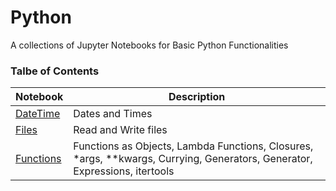 # Python
A collections of Jupyter Notebooks for Basic Python Functionalities

### Talbe of Contents ###
|Notebook|Description|
|--------------|-----------------------------------|
|[DateTime](./datetime.ipynb)|Dates and Times|
|[Files](./files.ipynb)|Read and Write files|
|[Functions](./functions.ipynb)|Functions as Objects, Lambda Functions, Closures, *args, **kwargs, Currying, Generators, Generator, Expressions, itertools|
